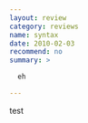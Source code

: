 ```yaml
---
layout: review
category: reviews
name: syntax
date: 2010-02-03
recommend: no
summary: >

  eh

---
```


test
